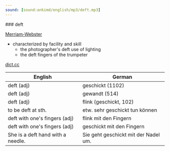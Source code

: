 ```yaml
---
sound: [sound:ankimd/english/mp3/deft.mp3]
---
```


\### deft

[Merriam-Webster](https://www.merriam-webster.com/dictionary/deft)

- characterized by facility and skill
    - the photographer's deft use of lighting
    - the deft fingers of the trumpeter

[dict.cc](https://www.dict.cc/deft)

| English        | German       |
| -------------- | ------------ |
| deft (adj) | geschickt (1102) |
| deft (adj) | gewandt (514) |
| deft (adj) | flink (geschickt, 102) |
| to be deft at sth. | etw. sehr geschickt tun können |
| deft with one's fingers (adj) | flink mit den Fingern |
| deft with one's fingers (adj) | geschickt mit den Fingern |
| She is a deft hand with a needle. | Sie geht geschickt mit der Nadel um. |
